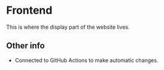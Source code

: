 # Frontend
This is where the display part of the website lives.

## Other info
- Connected to GitHub Actions to make automatic changes.
